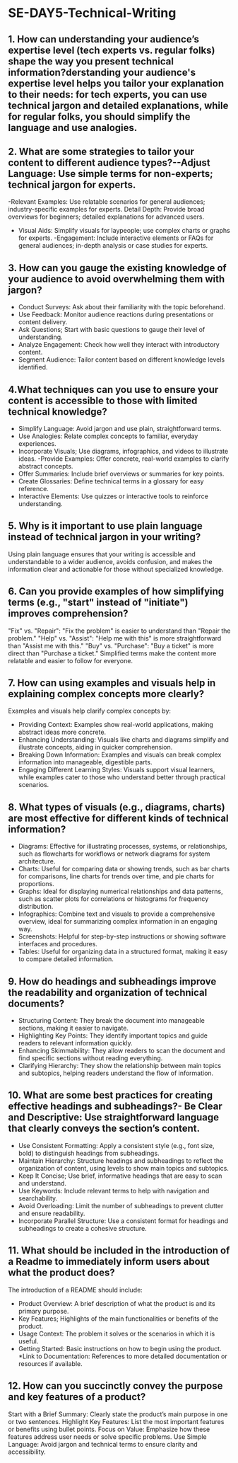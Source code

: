 # SE-DAY5-Technical-Writing
## 1. How can understanding your audience’s expertise level (tech experts vs. regular folks) shape the way you present technical information?derstanding your audience's expertise level helps you tailor your explanation to their needs: for tech experts, you can use technical jargon and detailed explanations, while for regular folks, you should simplify the language and use analogies.

## 2. What are some strategies to tailor your content to different audience types?--Adjust Language: Use simple terms for non-experts; technical jargon for experts.
-Relevant Examples: Use relatable scenarios for general audiences; industry-specific examples for experts.
Detail Depth: Provide broad overviews for beginners; detailed explanations for advanced users.
- Visual Aids: Simplify visuals for laypeople; use complex charts or graphs for experts.
  -Engagement: Include interactive elements or FAQs for general audiences; in-depth analysis or case studies for experts.

## 3. How can you gauge the existing knowledge of your audience to avoid overwhelming them with jargon?
- Conduct Surveys: Ask about their familiarity with the topic beforehand.
- Use Feedback: Monitor audience reactions during presentations or content delivery.
- Ask Questions; Start with basic questions to gauge their level of understanding.
- Analyze Engagement: Check how well they interact with introductory content.
- Segment Audience: Tailor content based on different knowledge levels identified.
## 4.What techniques can you use to ensure your content is accessible to those with limited technical knowledge?
- Simplify Language: Avoid jargon and use plain, straightforward terms.
- Use Analogies: Relate complex concepts to familiar, everyday experiences.
- Incorporate Visuals; Use diagrams, infographics, and videos to illustrate ideas.
  -Provide Examples: Offer concrete, real-world examples to clarify abstract concepts.
- Offer Summaries: Include brief overviews or summaries for key points.
- Create Glossaries: Define technical terms in a glossary for easy reference.
- Interactive Elements: Use quizzes or interactive tools to reinforce understanding.
## 5. Why is it important to use plain language instead of technical jargon in your writing?
Using plain language ensures that your writing is accessible and understandable to a wider audience, avoids confusion, and makes the information clear and actionable for those without specialized knowledge.
## 6. Can you provide examples of how simplifying terms (e.g., "start" instead of "initiate") improves comprehension?
"Fix" vs. "Repair": "Fix the problem" is easier to understand than "Repair the problem."
"Help" vs. "Assist": "Help me with this" is more straightforward than "Assist me with this."
"Buy" vs. "Purchase": "Buy a ticket" is more direct than "Purchase a ticket."
Simplified terms make the content more relatable and easier to follow for everyone.

## 7. How can using examples and visuals help in explaining complex concepts more clearly?
Examples and visuals help clarify complex concepts by:

- Providing Context: Examples show real-world applications, making abstract ideas more concrete.
- Enhancing Understanding: Visuals like charts and diagrams simplify and illustrate concepts, aiding in quicker comprehension.
- Breaking Down Information: Examples and visuals can break complex information into manageable, digestible parts.
- Engaging Different Learning Styles: Visuals support visual learners, while examples cater to those who understand better through practical scenarios.
## 8. What types of visuals (e.g., diagrams, charts) are most effective for different kinds of technical information?
- Diagrams: Effective for illustrating processes, systems, or relationships, such as flowcharts for workflows or network diagrams for system architecture.
- Charts: Useful for comparing data or showing trends, such as bar charts for comparisons, line charts for trends over time, and pie charts for proportions.
- Graphs: Ideal for displaying numerical relationships and data patterns, such as scatter plots for correlations or histograms for frequency distribution.
- Infographics: Combine text and visuals to provide a comprehensive overview, ideal for summarizing complex information in an engaging way.
- Screenshots: Helpful for step-by-step instructions or showing software interfaces and procedures.
- Tables: Useful for organizing data in a structured format, making it easy to compare detailed information.
## 9. How do headings and subheadings improve the readability and organization of technical documents?
- Structuring Content: They break the document into manageable sections, making it easier to navigate.
- Highlighting Key Points: They identify important topics and guide readers to relevant information quickly.
- Enhancing Skimmability: They allow readers to scan the document and find specific sections without reading everything.
- Clarifying Hierarchy: They show the relationship between main topics and subtopics, helping readers understand the flow of information.
## 10. What are some best practices for creating effective headings and subheadings?- **Be Clear and Descriptive**: Use straightforward language that clearly conveys the section’s content.
- Use Consistent Formatting: Apply a consistent style (e.g., font size, bold) to distinguish headings from subheadings.
- Maintain Hierarchy: Structure headings and subheadings to reflect the organization of content, using levels to show main topics and subtopics.
- Keep It Concise; Use brief, informative headings that are easy to scan and understand.
- Use Keywords: Include relevant terms to help with navigation and searchability.
- Avoid Overloading: Limit the number of subheadings to prevent clutter and ensure readability.
- Incorporate Parallel Structure: Use a consistent format for headings and subheadings to create a cohesive structure.

## 11. What should be included in the introduction of a Readme to immediately inform users about what the product does?
The introduction of a README should include:

- Product Overview: A brief description of what the product is and its primary purpose.
- Key Features; Highlights of the main functionalities or benefits of the product.
- Usage Context: The problem it solves or the scenarios in which it is useful.
- Getting Started: Basic instructions on how to begin using the product.
  *Link to Documentation: References to more detailed documentation or resources if available.
## 12. How can you succinctly convey the purpose and key features of a product?
Start with a Brief Summary: Clearly state the product’s main purpose in one or two sentences.
Highlight Key Features: List the most important features or benefits using bullet points.
Focus on Value: Emphasize how these features address user needs or solve specific problems.
Use Simple Language: Avoid jargon and technical terms to ensure clarity and accessibility.
